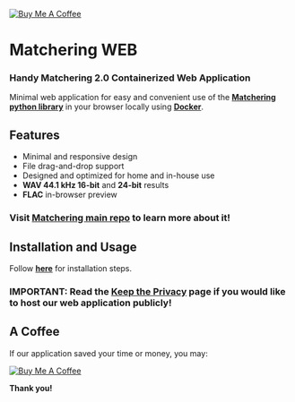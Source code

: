 [![Buy Me A Coffee](https://www.buymeacoffee.com/assets/img/custom_images/orange_img.png)](https://pip.me/sergree)

# Matchering WEB

### Handy Matchering 2.0 Containerized Web Application

Minimal web application for easy and convenient use of the **[Matchering python library][Matchering]** in your browser locally using **[Docker]**.

## Features

- Minimal and responsive design
- File drag-and-drop support
- Designed and optimized for home and in-house use
- **WAV 44.1 kHz 16-bit** and **24-bit** results
- **FLAC** in-browser preview

### Visit **[Matchering main repo][Matchering]** to learn more about it!

## Installation and Usage

Follow **[here](https://github.com/sergree/matchering/tree/master#docker-image---the-easiest-way)** for installation steps.

### IMPORTANT: Read the [Keep the Privacy] page if you would like to host our web application publicly!

## A Coffee

If our application saved your time or money, you may:

[![Buy Me A Coffee](https://www.buymeacoffee.com/assets/img/custom_images/orange_img.png)](https://pip.me/sergree)

**Thank you!**

[Matchering]: https://github.com/sergree/matchering
[Docker]: https://www.docker.com/
[Keep the Privacy]: https://github.com/sergree/matchering/wiki/Keep-the-Privacy
